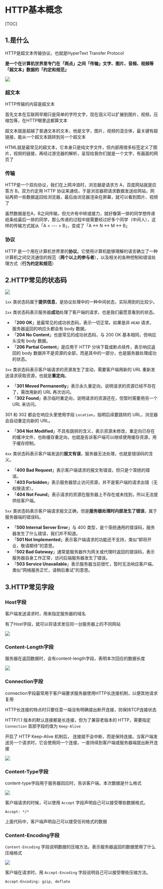 # HTTP基本概念

[TOC]

## 1.是什么

HTTP是超文本传输协议，也就是HyperText Transfer Protocol

**是一个在计算机世界里专门在「两点」之间「传输」文字、图片、音频、视频等「超文本」数据的「约定和规范」**

![](img/1.HTTP基本概念.assets/3-HTTP三部分.webp)

### 超文本

HTTP传输的内容是超文本

首先文本在互联网早期只是简单的字符文字，现在涵义可以扩展到图片，视频，压缩包等，在HTTP眼里这都算文本

超文本就是超越了普通文本的文本，他是文字，图片，视频的混合体，最关键有超链接，能从一个超文本跳转到另一个超文本

HTML就是最常见的超文本，它本身只是纯文字文件，但内部用很多标签定义了图片，视频的链接，再经过游览器的解析，呈现给我你们就是一个文字，有画面的网页了

### 传输

HTTP是一个双向协议，我们在上网冲浪时，浏览器是请求方 A，百度网站就是应答方 B。双方约定用 HTTP 协议来通信，于是浏览器把请求数据发送给网站，网站再把一些数据返回给浏览器，最后由浏览器渲染在屏幕，就可以看到图片、视频了

虽然数据是在A，B之间传输，但允许有中转或接力，就好像第一排的同学想传递纸条给最后一排的同学，那么传递的过程中就需要经过好多个同学（中间人），这样的传输方式就从「A < --- > B」，变成了「A <-> N <-> M <-> B」

### 协议

HTTP 是一个用在计算机世界里的**协议**。它使用计算机能够理解的语言确立了一种计算机之间交流通信的规范（**两个以上的参与者**），以及相关的各种控制和错误处理方式（**行为约定和规范**）



## 2.HTTP常见的状态码

![](img/1.HTTP基本概念.assets/6-五大类HTTP状态码.webp)

`1xx` 类状态码属于**提供信息**，是协议处理中的一种中间状态，实际用到的比较少。

`2xx` 类状态码表示服务器**成功**处理了客户端的请求，也是我们最愿意看到的状态。

- 「**200 OK**」是最常见的成功状态码，表示一切正常。如果是非 `HEAD` 请求，服务器返回的响应头都会有 body 数据。
- 「**204 No Content**」也是常见的成功状态码，与 200 OK 基本相同，但响应头没有 body 数据。
- 「**206 Partial Content**」是应用于 HTTP 分块下载或断点续传，表示响应返回的 body 数据并不是资源的全部，而是其中的一部分，也是服务器处理成功的状态。

`3xx` 类状态码表示客户端请求的资源发生了变动，需要客户端用新的 URL 重新发送请求获取资源，也就是**重定向**。

- 「**301 Moved Permanently**」表示永久重定向，说明请求的资源已经不存在了，需改用新的 URL 再次访问。
- 「**302 Found**」表示临时重定向，说明请求的资源还在，但暂时需要用另一个 URL 来访问。

301 和 302 都会在响应头里使用字段 `Location`，指明后续要跳转的 URL，浏览器会自动重定向新的 URL。

- 「**304 Not Modified**」不具有跳转的含义，表示资源未修改，重定向已存在的缓冲文件，也称缓存重定向，也就是告诉客户端可以继续使用缓存资源，用于缓存控制。

`4xx` 类状态码表示客户端发送的**报文有误**，服务器无法处理，也就是错误码的含义。

- 「**400 Bad Request**」表示客户端请求的报文有错误，但只是个笼统的错误。
- 「**403 Forbidden**」表示服务器禁止访问资源，并不是客户端的请求出错（无权限请求）。
- 「**404 Not Found**」表示请求的资源在服务器上不存在或未找到，所以无法提供给客户端。

`5xx` 类状态码表示客户端请求报文正确，但是**服务器处理时内部发生了错误**，属于服务器端的错误码。

- 「**500 Internal Server Error**」与 400 类型，是个笼统通用的错误码，服务器发生了什么错误，我们并不知道。
- 「**501 Not Implemented**」表示客户端请求的功能还不支持，类似“即将开业，敬请期待”的意思。
- 「**502 Bad Gateway**」通常是服务器作为网关或代理时返回的错误码，表示服务器自身工作正常，访问后端服务器发生了错误。
- 「**503 Service Unavailable**」表示服务器当前很忙，暂时无法响应客户端，类似“网络服务正忙，请稍后重试”的意思。



## 3.HTTP常见字段

### Host字段

客户端发送请求时，用来指定服务器的域名

有了Host字段，就可以将请求发往同一台服务器上的不同网站

![](img/1.HTTP基本概念.assets/7-HOST字段.webp)

### Content-Length字段

服务器在返回数据时，会有content-length字段，表明本次回应的数据长度

![](img/1.HTTP基本概念.assets/8-content-length字段.webp)

### Connection字段

connection字段最常用于客户端要求服务器使用HTTP长连接机制，以便其他请求复用

HTTP长连接的特点时只要任意一端没有明确提出断开连接，则保持TCP连接状态

HTTP/1.1 版本的默认连接都是长连接，但为了兼容老版本的 HTTP，需要指定 `Connection` 首部字段的值为 `Keep-Alive`

开启了 HTTP Keep-Alive 机制后， 连接就不会中断，而是保持连接。当客户端发送另一个请求时，它会使用同一个连接，一直持续到客户端或服务器端提出断开连接

![](img/1.HTTP基本概念.assets/9-connection字段.webp)

### Content-Type字段

content-type字段用于服务器回应时，告诉客户端，本次数据是什么格式

![](img/1.HTTP基本概念.assets/10-content-type字段.webp)

客户端请求的时候，可以使用 `Accept` 字段声明自己可以接受哪些数据格式。

```text
Accept: */*
```

上面代码中，客户端声明自己可以接受任何格式的数据

### Content-Encoding字段

`Content-Encoding` 字段说明数据的压缩方法。表示服务器返回的数据使用了什么压缩格式

![](img/1.HTTP基本概念.assets/11-content-encoding字段.webp)

客户端在请求时，用 `Accept-Encoding` 字段说明自己可以接受哪些压缩方法。

```text
Accept-Encoding: gzip, deflate
```